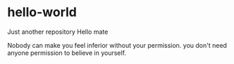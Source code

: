 # hello-world
Just another repository
Hello mate

Nobody can make you feel inferior without your permission.
you don't need anyone permission to believe in yourself.
